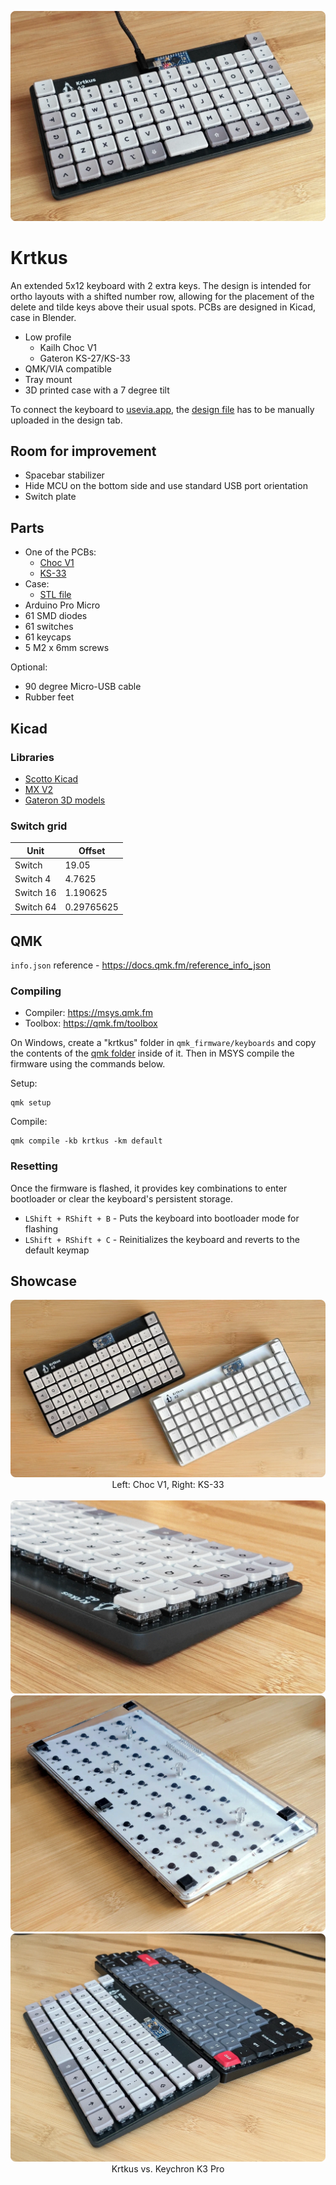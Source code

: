 <p align="center">
    <a href="https://raw.githubusercontent.com/swift502/Krtkus/refs/heads/main/images/2.webp"><img src="images/2.webp"></a>
</p>

# Krtkus

An extended 5x12 keyboard with 2 extra keys. The design is intended for ortho layouts with a shifted number row, allowing for the placement of the delete and tilde keys above their usual spots. PCBs are designed in Kicad, case in Blender.

- Low profile
    - Kailh Choc V1
    - Gateron KS-27/KS-33
- QMK/VIA compatible
- Tray mount
- 3D printed case with a 7 degree tilt

To connect the keyboard to [usevia.app](https://usevia.app), the [design file](production/krtkus_design.json) has to be manually uploaded in the design tab.

## Room for improvement

- Spacebar stabilizer
- Hide MCU on the bottom side and use standard USB port orientation
- Switch plate

## Parts

- One of the PCBs:
    - [Choc V1](production/pcb_choc_v1)
    - [KS-33](production/pcb_ks_33)
- Case: 
    - [STL file](production/krtkus_case.stl)
- Arduino Pro Micro
- 61 SMD diodes
- 61 switches
- 61 keycaps
- 5 M2 x 6mm screws

Optional:

- 90 degree Micro-USB cable
- Rubber feet

## Kicad

### Libraries

- [Scotto Kicad](https://github.com/joe-scotto/scottokeebs/tree/main/Extras/ScottoKicad)
- [MX V2](https://github.com/ai03-2725/MX_V2)
- [Gateron 3D models](https://www.gateron.com/pages/3d)

### Switch grid

| Unit | Offset |
| --- | --- |
| Switch | 19.05 |
| Switch 4 | 4.7625 |
| Switch 16 | 1.190625 |
| Switch 64 | 0.29765625 |

## QMK

`info.json` reference - https://docs.qmk.fm/reference_info_json

### Compiling

- Compiler: https://msys.qmk.fm
- Toolbox: https://qmk.fm/toolbox

On Windows, create a "krtkus" folder in `qmk_firmware/keyboards` and copy the contents of the [qmk folder](source/qmk) inside of it. Then in MSYS compile the firmware using the commands below.

Setup:

```
qmk setup
```

Compile:

```
qmk compile -kb krtkus -km default
```

### Resetting

Once the firmware is flashed, it provides key combinations to enter bootloader or clear the keyboard's persistent storage.

- `LShift + RShift + B` - Puts the keyboard into bootloader mode for flashing
- `LShift + RShift + C` - Reinitializes the keyboard and reverts to the default keymap

## Showcase

<p align="center">
    <a href="https://raw.githubusercontent.com/swift502/Krtkus/refs/heads/main/images/1.webp"><img src="images/1.webp"></a>
	<span>Left: Choc V1, Right: KS-33</span>
    <br><br>
    <a href="https://raw.githubusercontent.com/swift502/Krtkus/refs/heads/main/images/3.webp"><img src="images/3.webp"></a>
    <a href="https://raw.githubusercontent.com/swift502/Krtkus/refs/heads/main/images/4.webp"><img src="images/4.webp"></a>
    <a href="https://raw.githubusercontent.com/swift502/Krtkus/refs/heads/main/images/5.webp"><img src="images/5.webp"></a>
    <span>Krtkus vs. Keychron K3 Pro</span>
</p>
